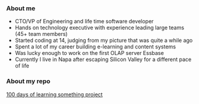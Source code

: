 ### About me

* CTO/VP of Engineering and life time software developer
* Hands on technology executive with experience leading large teams (45+ team members)
* Started coding at 14, judging from my picture that was quite a while ago
* Spent a lot of my career building e-learning and content systems
* Was lucky enough to work on the first OLAP server Essbase 
* Currently I live in Napa after escaping Silicon Valley for a different pace of life

### About my repo

[100 days of learning something project](https://github.com/bbenedict/bbenedict/blob/main/100days.md)

 
